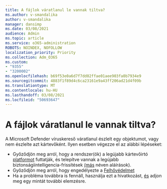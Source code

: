 ```yaml
---
title: A fájlok váratlanul le vannak tiltva?
ms.author: v-smandalika
author: v-smandalika
manager: dansimp
ms.date: 03/08/2021
audience: Admin
ms.topic: article
ms.service: o365-administration
ROBOTS: NOINDEX, NOFOLLOW
localization_priority: Priority
ms.collection: Adm_O365
ms.custom:
- "9355"
- "3200002"
ms.openlocfilehash: b69f53e0a6d7f7dd02ffae01aee903fa0b7934e9
ms.sourcegitcommit: 4883f1f89d4c6ca23161e9a43ff206ad21d4f09b
ms.translationtype: MT
ms.contentlocale: hu-HU
ms.lasthandoff: 03/08/2021
ms.locfileid: "50693647"
---
```

# <a name="files-are-being-blocked-unexpectedly"></a>A fájlok váratlanul le vannak tiltva?

A Microsoft Defender víruskereső váratlanul észlelt egy objektumot, vagy nem észlelte azt kártevőként. Ilyen esetben végezze el az alábbi lépéseket:

- Győződjön meg arról, hogy a rendszer(ök) a legújabb kártevőirtó [platformot](https://docs.microsoft.com/windows/security/threat-protection/microsoft-defender-antivirus/manage-updates-baselines-microsoft-defender-antivirus) futtatják, és telepítve vannak a legújabb biztonságiintelligencia-frissítések [(más](https://www.microsoft.com/security/encyclopedia/adlpackages.aspx) néven aláírások).
- Győződjön meg arról, hogy engedélyezte a [Felhővédelmet](https://docs.microsoft.com/windows/security/threat-protection/microsoft-defender-antivirus/enable-cloud-protection-microsoft-defender-antivirus)
- Ha a probléma továbbra is fennáll, használja ezt a hivatkozást, [és](https://www.microsoft.com/wdsi/filesubmission) adjon meg egy mintát további elemzésre.
